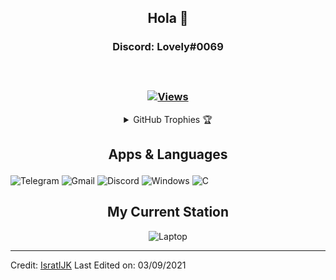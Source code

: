 <h2 align="center"> Hola 🖤<br/></h2> 
<h3 align="center"> Discord: Lovely#0069<br> <br>
<br> <br>
  <a href="https://github.com/AntisocialProgramming" target="_blank">
    <img src="https://komarev.com/ghpvc/?username=AntisocialProgramming&label=Views&color=brightgreen&style=flat-square" alt="Views" />
  </a>
  </h3>   
                             
                    
<details align="center"> 
  <summary>GitHub Trophies 🏆</summary>
<p align="center">
  <a href="https://github.com/ryo-ma/github-profile-trophy" target="_blank">
    <img src="https://github-profile-trophy.vercel.app/?username=AntisocialProgramming&theme=gruvbox"/>
  </a>
</p>
</details>


<h2 align="center">

 Apps & Languages 
</h2>

![Telegram](https://img.shields.io/badge/Telegram-2CA5E0?style=for-the-badge&logo=telegram&logoColor=white)
![Gmail](https://img.shields.io/badge/Gmail-D14836?style=for-the-badge&logo=gmail&logoColor=white)
![Discord](https://img.shields.io/badge/Discord-7289DA?style=for-the-badge&logo=discord&logoColor=white)
![Windows](https://img.shields.io/badge/Windows-0078D6?style=for-the-badge&logo=windows&logoColor=white)
![C](https://img.shields.io/badge/C-00599C?style=for-the-badge&logo=c&logoColor=white)



<h2 align="center">
My Current Station </h2>

<div align="center">
  
![Laptop](https://img.shields.io/badge/Windows-NVIDIA-brightgreen) 
<br> 
  


</div>

----------
Credit: [IsratIJK](https://github.com/IsratIJK)
Last Edited on: 03/09/2021
